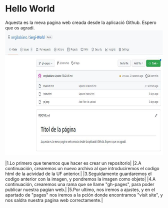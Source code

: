 # __Hello World__
Aquesta es la meva pagina web creada desde la aplicació Github. Espero que os agradi.
<img src="foto.jpeg" width="800" height="400" alt="imagen">

 |1.Lo primero que tenemos que hacer es crear un repositorio|
 |2.A continuación, crearemos un nuevo archivo al que introduciremos el codigo html de la acividad de la UF anterior.|
 |3.Seguidamente guardaremos el codigo anterior con la imagen, y pondremos la imagen como objeto|
 |4.A continuación, crearemos una rama que se llame "gh-pages", para poder publicar nuestra pagian web.|
 |5.Por ultimo, nos iremos a ajustes, y en el apartado de "pages" nos iremos a la pción donde encontramos "visit site", y nos saldra nuestra pagina web correctamente.|
    
            
